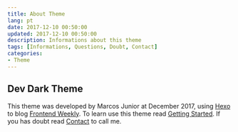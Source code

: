 ```yaml
---
title: About Theme
lang: pt
date: 2017-12-10 00:50:00
updated: 2017-12-10 00:50:00
description: Informations about this theme
tags: [Informations, Questions, Doubt, Contact]
categories: 
- Theme
---
```

## Dev Dark Theme
This theme was developed by Marcos Junior at December 2017, using [Hexo](https://hexo.io/) to blog [Frontend Weekly](http://frontend-weekly.codermarcos.com/). To learn use this theme read [Getting Started](/pt/HowTo/Getting-Started). If you has doubt read [Contact](/pt/Theme/Contact) to call me.